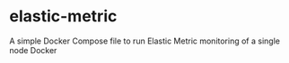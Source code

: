 # elastic-metric
A simple Docker Compose file to run Elastic Metric monitoring of a single node Docker
